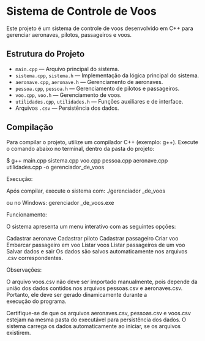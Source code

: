 # Sistema de Controle de Voos

Este projeto é um sistema de controle de voos desenvolvido em C++ para gerenciar aeronaves, pilotos, passageiros e voos.

## Estrutura do Projeto

- `main.cpp` — Arquivo principal do sistema.
- `sistema.cpp`, `sistema.h` — Implementação da lógica principal do sistema.
- `aeronave.cpp`, `aeronave.h` — Gerenciamento de aeronaves.
- `pessoa.cpp`, `pessoa.h` — Gerenciamento de pilotos e passageiros.
- `voo.cpp`, `voo.h` — Gerenciamento de voos.
- `utilidades.cpp`, `utilidades.h` — Funções auxiliares e de interface.
- Arquivos `.csv` — Persistência dos dados.

## Compilação

Para compilar o projeto, utilize um compilador C++ (exemplo: g++). Execute o comando abaixo no terminal, dentro da pasta do projeto:

$ g++ main.cpp sistema.cpp voo.cpp pessoa.cpp aeronave.cpp utilidades.cpp -o gerenciador_de_voos

Execução:

Após compilar, execute o sistema com: ./gerenciador _de_voos

ou no Windows: gerenciador _de_voos.exe

Funcionamento:

O sistema apresenta um menu interativo com as seguintes opções:

Cadastrar aeronave
Cadastrar piloto
Cadastrar passageiro
Criar voo
Embarcar passageiro em voo
Listar voos
Listar passageiros de um voo
Salvar dados e sair
Os dados são salvos automaticamente nos arquivos .csv correspondentes.

Observações:

O arquivo voos.csv não deve ser importado manualmente, pois depende da união dos dados contidos nos arquivos pessoas.csv e aeronaves.csv. Portanto, ele deve ser gerado dinamicamente durante a execução do programa.

Certifique-se de que os arquivos aeronaves.csv, pessoas.csv e voos.csv estejam na mesma pasta do executável para persistência dos dados.
O sistema carrega os dados automaticamente ao iniciar, se os arquivos existirem.
